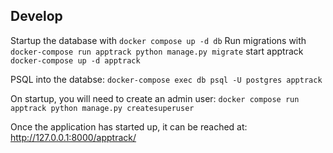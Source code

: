 ## Develop

Startup the database with `docker compose up -d db`
Run migrations with `docker-compose run apptrack python manage.py migrate`
start apptrack `docker-compose up -d apptrack`

PSQL into the databse: `docker-compose exec db psql -U postgres apptrack`

On startup, you will need to create an admin user: `docker compose run apptrack python manage.py createsuperuser`

Once the application has started up, it can be reached at: http://127.0.0.1:8000/apptrack/
